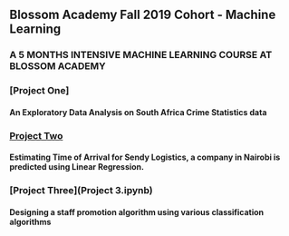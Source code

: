 ## Blossom Academy Fall 2019 Cohort - Machine Learning
### A 5 MONTHS INTENSIVE MACHINE LEARNING COURSE AT BLOSSOM ACADEMY
### [Project One]
#### An Exploratory Data Analysis on South Africa Crime Statistics data
### [Project Two](Project_2.ipynb)
#### Estimating Time of Arrival for Sendy Logistics, a company in Nairobi is predicted using Linear Regression.
### [Project Three](Project 3.ipynb)
#### Designing a staff promotion algorithm using various classification algorithms
